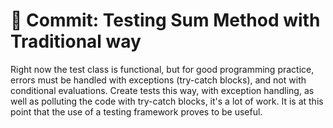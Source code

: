 # :page_facing_up: Commit: Testing Sum Method with Traditional way 
<p>
Right now the test class is functional, but for good programming practice, errors must be handled
with exceptions (try-catch blocks), and not with conditional evaluations. Create tests this way,
with exception handling, as well as polluting the code with try-catch blocks,
it's a lot of work.
It is at this point that the use of a testing framework proves to be useful.</p>

